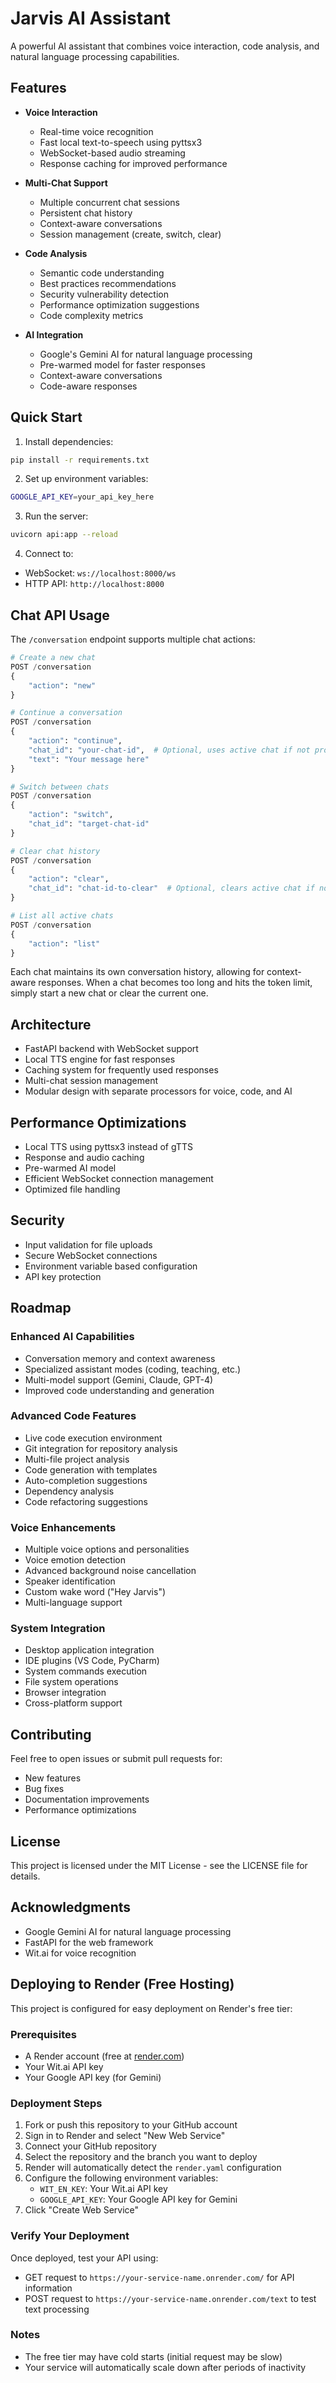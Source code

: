 # Jarvis AI Assistant

A powerful AI assistant that combines voice interaction, code analysis, and natural language processing capabilities.

## Features

- **Voice Interaction**
  - Real-time voice recognition
  - Fast local text-to-speech using pyttsx3
  - WebSocket-based audio streaming
  - Response caching for improved performance

- **Multi-Chat Support**
  - Multiple concurrent chat sessions
  - Persistent chat history
  - Context-aware conversations
  - Session management (create, switch, clear)

- **Code Analysis**
  - Semantic code understanding
  - Best practices recommendations
  - Security vulnerability detection
  - Performance optimization suggestions
  - Code complexity metrics

- **AI Integration**
  - Google's Gemini AI for natural language processing
  - Pre-warmed model for faster responses
  - Context-aware conversations
  - Code-aware responses

## Quick Start

1. Install dependencies:
```bash
pip install -r requirements.txt
```

2. Set up environment variables:
```bash
GOOGLE_API_KEY=your_api_key_here
```

3. Run the server:
```bash
uvicorn api:app --reload
```

4. Connect to:
- WebSocket: `ws://localhost:8000/ws`
- HTTP API: `http://localhost:8000`

## Chat API Usage

The `/conversation` endpoint supports multiple chat actions:

```python
# Create a new chat
POST /conversation
{
    "action": "new"
}

# Continue a conversation
POST /conversation
{
    "action": "continue",
    "chat_id": "your-chat-id",  # Optional, uses active chat if not provided
    "text": "Your message here"
}

# Switch between chats
POST /conversation
{
    "action": "switch",
    "chat_id": "target-chat-id"
}

# Clear chat history
POST /conversation
{
    "action": "clear",
    "chat_id": "chat-id-to-clear"  # Optional, clears active chat if not provided
}

# List all active chats
POST /conversation
{
    "action": "list"
}
```

Each chat maintains its own conversation history, allowing for context-aware responses. When a chat becomes too long and hits the token limit, simply start a new chat or clear the current one.

## Architecture

- FastAPI backend with WebSocket support
- Local TTS engine for fast responses
- Caching system for frequently used responses
- Multi-chat session management
- Modular design with separate processors for voice, code, and AI

## Performance Optimizations

- Local TTS using pyttsx3 instead of gTTS
- Response and audio caching
- Pre-warmed AI model
- Efficient WebSocket connection management
- Optimized file handling

## Security

- Input validation for file uploads
- Secure WebSocket connections
- Environment variable based configuration
- API key protection

## Roadmap

### Enhanced AI Capabilities
- Conversation memory and context awareness
- Specialized assistant modes (coding, teaching, etc.)
- Multi-model support (Gemini, Claude, GPT-4)
- Improved code understanding and generation

### Advanced Code Features
- Live code execution environment
- Git integration for repository analysis
- Multi-file project analysis
- Code generation with templates
- Auto-completion suggestions
- Dependency analysis
- Code refactoring suggestions

### Voice Enhancements
- Multiple voice options and personalities
- Voice emotion detection
- Advanced background noise cancellation
- Speaker identification
- Custom wake word ("Hey Jarvis")
- Multi-language support

### System Integration
- Desktop application integration
- IDE plugins (VS Code, PyCharm)
- System commands execution
- File system operations
- Browser integration
- Cross-platform support

## Contributing

Feel free to open issues or submit pull requests for:
- New features
- Bug fixes
- Documentation improvements
- Performance optimizations

## License

This project is licensed under the MIT License - see the LICENSE file for details.

## Acknowledgments

- Google Gemini AI for natural language processing
- FastAPI for the web framework
- Wit.ai for voice recognition

## Deploying to Render (Free Hosting)

This project is configured for easy deployment on Render's free tier:

### Prerequisites
- A Render account (free at [render.com](https://render.com/))
- Your Wit.ai API key
- Your Google API key (for Gemini)

### Deployment Steps
1. Fork or push this repository to your GitHub account
2. Sign in to Render and select "New Web Service"
3. Connect your GitHub repository
4. Select the repository and the branch you want to deploy
5. Render will automatically detect the `render.yaml` configuration
6. Configure the following environment variables:
   - `WIT_EN_KEY`: Your Wit.ai API key
   - `GOOGLE_API_KEY`: Your Google API key for Gemini
7. Click "Create Web Service"

### Verify Your Deployment
Once deployed, test your API using:
- GET request to `https://your-service-name.onrender.com/` for API information
- POST request to `https://your-service-name.onrender.com/text` to test text processing

### Notes
- The free tier may have cold starts (initial request may be slow)
- Your service will automatically scale down after periods of inactivity
